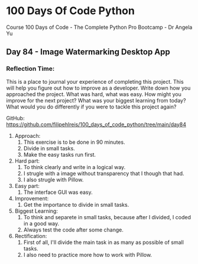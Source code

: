 # 100 Days Of Code Python
Course 100 Days of Code - The Complete Python Pro Bootcamp - Dr Angela Yu

## Day 84 - Image Watermarking Desktop App

### **Reflection Time:**
This is a place to journal your experience of completing this project. This will help you figure out how to improve as a developer.
Write down how you approached the project. What was hard, what was easy. How might you improve for the next project? What was your biggest learning from today? What would you do differently if you were to tackle this project again?

GitHub: https://github.com/filipehlreis/100_days_of_code_python/tree/main/day84

1. Approach:
	1. This exercise is to be done in 90 minutes.
	2. Divide in small tasks.
	3. Make the easy tasks run first.
2. Hard part:
	1. To think clearly and write in a logical way.
	2. I strugle with a image without transparency that I though that had.
	3. I also strugle with Pillow.
3. Easy part:
    1. The interface GUI was easy.
4. Improvement:
    1. Get the importance to divide in small tasks.
5.  Biggest Learning:
    1. To think and separete in small tasks, because after I divided, I coded in a good way.
    2. Always test the code after some change.
6.  Rectification:
    1. First of all, I'll divide the main task in as many as possible of small tasks.
    2. I also need to practice more how to work with Pillow.